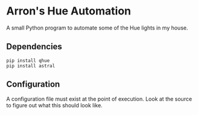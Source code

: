 Arron's Hue Automation
======================

A small Python program to automate some of the Hue lights in my house.

## Dependencies

    pip install qhue
    pip install astral

## Configuration

 A configuration file must exist at the point of execution. Look at the source
 to figure out what this should look like.
